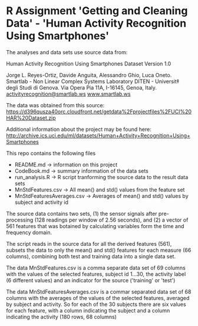 # R Assignment 'Getting and Cleaning Data' - 'Human Activity Recognition Using Smartphones'

The analyses and data sets use source data from: 

Human Activity Recognition Using Smartphones Dataset Version 1.0

Jorge L. Reyes-Ortiz, Davide Anguita, Alessandro Ghio, Luca Oneto.
Smartlab - Non Linear Complex Systems Laboratory
DITEN - Universit‡ degli Studi di Genova.
Via Opera Pia 11A, I-16145, Genoa, Italy.
activityrecognition@smartlab.ws
www.smartlab.ws


The data was obtained from this source:
https://d396qusza40orc.cloudfront.net/getdata%2Fprojectfiles%2FUCI%20HAR%20Dataset.zip

Additional information about the project may be found here:
http://archive.ics.uci.edu/ml/datasets/Human+Activity+Recognition+Using+Smartphones

This repo contains the following files
- README.md -> information on this project
- CodeBook.md -> summary information of the data sets 
- run_analysis.R -> R script tranforming the source data to the result data sets
- MnStdFeatures.csv -> All mean() and std() values from the feature set
- MnStdFeaturesAverages.csv -> Averages of mean() and std() values by subject and activity id

The source data contains two sets, (1) the sensor signals after pre-processing (128 readings per window of 2.56 seconds), and (2) a vector of 561 features that was botained by calculating variables form the time and frequency domain. 

The script reads in the source data for all the derived features (561), subsets the data to only the mean() and std() features for each measure (66 columns), combining both test and training data into a single data set.

The data MnStdFeatures.csv is a comma separate data set of 69 columns with the values of the selected features, subject id 1...30, the activity label (6 different values) and an indicator for the source ('training' or 'test')

The data MnStdFeaturesAverages.csv is a commar separated data set of 68 columns with the averages of the values of the selected features, averaged by subject and activity. So for each of the 30 subjects there are six values for each feature, with a column indicating the subject and a column indicating the activity (180 rows, 68 columns)
